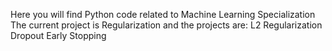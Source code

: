 Here you will find Python code related to Machine Learning Specialization
The current project is Regularization and the projects are:
L2 Regularization
Dropout
Early Stopping
